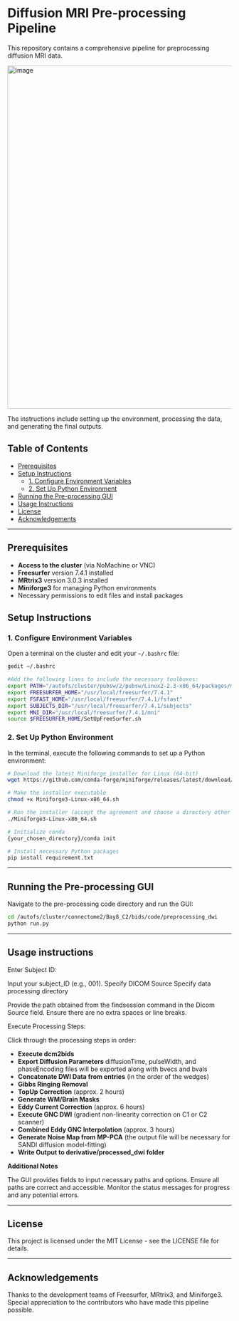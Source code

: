 # Diffusion MRI Pre-processing Pipeline

This repository contains a comprehensive pipeline for preprocessing diffusion MRI data. 

<img width="771" alt="image" src="https://github.com/user-attachments/assets/de90d5e8-03b0-4e97-b7bc-ef2e6863b328">


The instructions include setting up the environment, processing the data, and generating the final outputs.

## Table of Contents

- [Prerequisites](#prerequisites)
- [Setup Instructions](#setup-instructions)
  - [1. Configure Environment Variables](#1-configure-environment-variables)
  - [2. Set Up Python Environment](#2-set-up-python-environment)
- [Running the Pre-processing GUI](#running-the-pre-processing-gui)
- [Usage Instructions](#usage-instructions)
- [License](#license)
- [Acknowledgements](#acknowledgements)

---

## Prerequisites

- **Access to the cluster** (via NoMachine or VNC)
- **Freesurfer** version 7.4.1 installed 
- **MRtrix3** version 3.0.3 installed
- **Miniforge3** for managing Python environments
- Necessary permissions to edit files and install packages

## Setup Instructions

### 1. Configure Environment Variables

Open a terminal on the cluster and edit your `~/.bashrc` file:

```bash
gedit ~/.bashrc

#Add the following lines to include the necessary toolboxes:
export PATH="/autofs/cluster/pubsw/2/pubsw/Linux2-2.3-x86_64/packages/mrtrix/3.0.3/bin:$PATH"
export FREESURFER_HOME="/usr/local/freesurfer/7.4.1"
export FSFAST_HOME="/usr/local/freesurfer/7.4.1/fsfast"
export SUBJECTS_DIR="/usr/local/freesurfer/7.4.1/subjects"
export MNI_DIR="/usr/local/freesurfer/7.4.1/mni"
source $FREESURFER_HOME/SetUpFreeSurfer.sh

```
### 2. Set Up Python Environment
In the terminal, execute the following commands to set up a Python environment:
```bash
# Download the latest Miniforge installer for Linux (64-bit)
wget https://github.com/conda-forge/miniforge/releases/latest/download/Miniforge3-Linux-x86_64.sh

# Make the installer executable
chmod +x Miniforge3-Linux-x86_64.sh

# Run the installer (accept the agreement and choose a directory other than the home directory)
./Miniforge3-Linux-x86_64.sh

# Initialize conda
{your_chosen_directory}/conda init

# Install necessary Python packages
pip install requirement.txt
```
---
## Running the Pre-processing GUI
Navigate to the pre-processing code directory and run the GUI:
```bash
cd /autofs/cluster/connectome2/Bay8_C2/bids/code/preprocessing_dwi
python run.py
```
---
## Usage instructions

Enter Subject ID:

Input your subject_ID (e.g., 001).
Specify DICOM Source
Specify data processing directory

Provide the path obtained from the findsession command in the Dicom Source field.
Ensure there are no extra spaces or line breaks.

Execute Processing Steps:

Click through the processing steps in order:
- **Execute dcm2bids**
- **Export Diffusion Parameters** diffusionTime, pulseWidth, and phaseEncoding files will be exported along with bvecs and bvals
- **Concatenate DWI Data from entries** (in the order of the wedges)
- **Gibbs Ringing Removal**
- **TopUp Correction** (approx. 2 hours)
- **Generate WM/Brain Masks**
- **Eddy Current Correction** (approx. 6 hours)
- **Execute GNC DWI** (gradient non-linearity correction on C1 or C2 scanner)
- **Combined Eddy GNC Interpolation** (approx. 3 hours)
- **Generate Noise Map from MP-PCA** (the output file will be necessary for SANDI diffusion model-fitting)
- **Write Output to derivative/processed_dwi folder**

**Additional Notes**

The GUI provides fields to input necessary paths and options.
Ensure all paths are correct and accessible.
Monitor the status messages for progress and any potential errors.

---
## License
This project is licensed under the MIT License - see the LICENSE file for details.

---
## Acknowledgements
Thanks to the development teams of Freesurfer, MRtrix3, and Miniforge3.
Special appreciation to the contributors who have made this pipeline possible.





